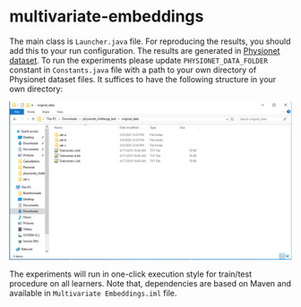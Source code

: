 # multivariate-embeddings


The main class is ```Launcher.java``` file. For reproducing the results, you should add this to your run configuration. 
The results are generated in [Physionet dataset](https://physionet.org/content/challenge-2012/1.0.0/). To run the experiments 
please update ```PHYSIONET_DATA_FOLDER``` constant in ```Constants.java``` file with a path to your own directory of Physionet dataset files.
It suffices to have the following structure in your own directory:

![directory structure](https://raw.githubusercontent.com/CavaJ/time-series-analysis/master/directory_structure.PNG)

The experiments will run in one-click execution style for train/test procedure on all learners. Note that, dependencies 
are based on Maven and available in ```Multivariate Embeddings.iml``` file.
